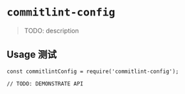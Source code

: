 # `commitlint-config`

> TODO: description

## Usage 测试

```
const commitlintConfig = require('commitlint-config');

// TODO: DEMONSTRATE API
```
